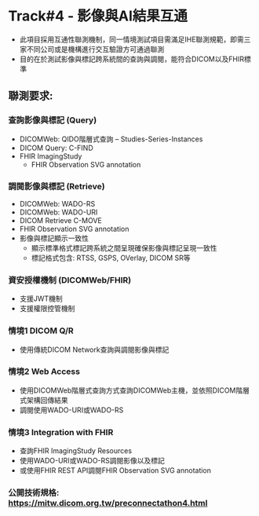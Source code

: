 
#	Track#4 - 影像與AI結果互通
* 此項目採用互通性聯測機制，同一情境測試項目需滿足IHE聯測規範，即需三家不同公司或是機構進行交互驗證方可通過聯測
* 目的在於測試影像與標記跨系統間的查詢與調閱，能符合DICOM以及FHIR標準

## 聯測要求:

### 查詢影像與標記 (Query)
* DICOMWeb: QIDO階層式查詢 – Studies-Series-Instances
* DICOM Query: C-FIND
* FHIR ImagingStudy
  - FHIR Observation SVG annotation

### 調閱影像與標記 (Retrieve)
* DICOMWeb: WADO-RS
* DICOMWeb: WADO-URI
* DICOM Retrieve C-MOVE
* FHIR Observation SVG annotation
* 影像與標記顯示一致性
  - 顯示標準格式標記跨系統之間呈現確保影像與標記呈現一致性
  - 標記格式包含: RTSS, GSPS, OVerlay, DICOM SR等

### **資安授權機制 (DICOMWeb/FHIR)**
  - 支援JWT機制
  - 支援權限控管機制

### 情境1 DICOM Q/R
* 使用傳統DICOM Network查詢與調閱影像與標記

### 情境2 Web Access
* 使用DICOMWeb階層式查詢方式查詢DICOMWeb主機，並依照DICOM階層式架構回傳結果
* 調閱使用WADO-URI或WADO-RS    

### 情境3 Integration with FHIR
  - 查詢FHIR ImagingStudy Resources
  - 使用WADO-URI或WADO-RS調閱影像以及標記
  - 或使用FHIR REST API調閱FHIR Observation SVG annotation

### 公開技術規格: https://mitw.dicom.org.tw/preconnectathon4.html